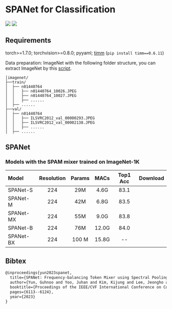 # SPANet for Classification 

<p align="left">
<a href="https://arxiv.org/abs/2308.11568" alt="arXiv">
    <img src="https://img.shields.io/badge/arXiv-2308.11568-b31b1b.svg?style=flat" /></a>
<a href="https://openaccess.thecvf.com/content/ICCV2023/html/Yun_SPANet_Frequency-balancing_Token_Mixer_using_Spectral_Pooling_Aggregation_Modulation_ICCV_2023_paper.html" alt="Colab">
    <img src="https://img.shields.io/badge/ICCV_2023-open_access-blue" /></a>
</p>



## Requirements

torch>=1.7.0; torchvision>=0.8.0; pyyaml; [timm](https://github.com/rwightman/pytorch-image-models) (`pip install timm==0.6.11`)

Data preparation: ImageNet with the following folder structure, you can extract ImageNet by this [script](https://gist.github.com/BIGBALLON/8a71d225eff18d88e469e6ea9b39cef4).

```
│imagenet/
├──train/
│  ├── n01440764
│  │   ├── n01440764_10026.JPEG
│  │   ├── n01440764_10027.JPEG
│  │   ├── ......
│  ├── ......
├──val/
│  ├── n01440764
│  │   ├── ILSVRC2012_val_00000293.JPEG
│  │   ├── ILSVRC2012_val_00002138.JPEG
│  │   ├── ......
│  ├── ......
```


## SPANet 
### Models with the SPAM mixer trained on ImageNet-1K
| Model | Resolution | Params | MACs | Top1 Acc | Download |
| :---     |   :---:    |  :---: |  :---:  |  :---:  |  :---:  |
| SPANet-S | 224 | 29M | 4.6G |  83.1 | |
| SPANet-M | 224 | 42M | 6.8G |  83.5 | |
| SPANet-MX | 224 | 55M | 9.0G |  83.8 | |
| SPANet-B | 224 | 76M | 12.0G |  84.0 |  |
| SPANet-BX | 224 | 100 M | 15.8G | --  |  |





## Bibtex
```latex
@inproceedings{yun2023spanet,
  title={SPANet: Frequency-balancing Token Mixer using Spectral Pooling Aggregation Modulation},
  author={Yun, Guhnoo and Yoo, Juhan and Kim, Kijung and Lee, Jeongho and Kim, Dong Hwan},
  booktitle={Proceedings of the IEEE/CVF International Conference on Computer Vision},
  pages={6113--6124},
  year={2023}
}
```
